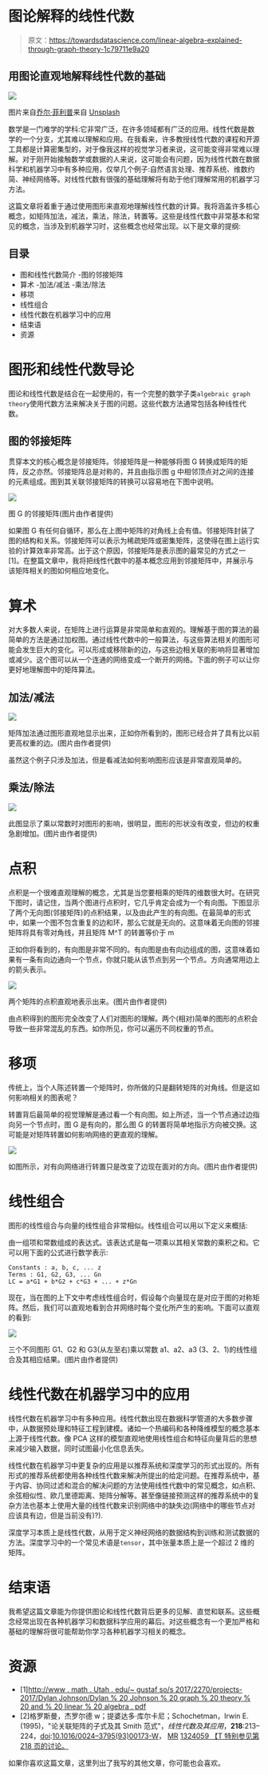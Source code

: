 # 图论解释的线性代数

> 原文：<https://towardsdatascience.com/linear-algebra-explained-through-graph-theory-1c79711e9a20>

## 用图论直观地解释线性代数的基础

![](img/12a26eb97212925df42fdf3cb9cae649.png)

图片来自[乔尔·菲利普](https://unsplash.com/@joelfilip)来自 [Unsplash](https://unsplash.com/photos/ZMRMFULofus)

数学是一门难学的学科:它非常广泛，在许多领域都有广泛的应用。线性代数是数学的一个分支，尤其难以理解和应用。在我看来，许多教授线性代数的课程和开源工具都是计算密集型的，对于像我这样的视觉学习者来说，这可能变得非常难以理解。对于刚开始接触数学或数据的人来说，这可能会有问题，因为线性代数在数据科学和机器学习中有多种应用，仅举几个例子:自然语言处理、推荐系统、维数约简、神经网络等。对线性代数有很强的基础理解将有助于他们理解常用的机器学习方法。

这篇文章将着重于通过使用图形来直观地理解线性代数的计算。我将涵盖许多核心概念，如矩阵加法，减法，乘法，除法，转置等。这些是线性代数中非常基本和常见的概念，当涉及到机器学习时，这些概念也经常出现。以下是文章的提纲:

## **目录**

*   图和线性代数简介
    -图的邻接矩阵
*   算术
    -加法/减法
    -乘法/除法
*   移项
*   线性组合
*   线性代数在机器学习中的应用
*   结束语
*   资源

# 图形和线性代数导论

图论和线性代数是结合在一起使用的，有一个完整的数学子类`algebraic graph theory`使用代数方法来解决关于图的问题。这些代数方法通常包括各种线性代数。

## 图的邻接矩阵

贯穿本文的核心概念是邻接矩阵。邻接矩阵是一种能够将图 G 转换成矩阵的矩阵，反之亦然。邻接矩阵总是对称的，并且由指示图 g 中相邻顶点对之间的连接的元素组成。图到其关联邻接矩阵的转换可以容易地在下图中说明。

![](img/f3ca6070c7387eb3da5d165c3e0cbfd8.png)

图 G 的邻接矩阵(图片由作者提供)

如果图 G 有任何自循环，那么在上图中矩阵的对角线上会有值。邻接矩阵封装了图的结构和关系。邻接矩阵可以表示为稀疏矩阵或密集矩阵，这使得在图上运行实验的计算效率非常高。出于这个原因，邻接矩阵是表示图的最常见的方式之一[1]。在整篇文章中，我将把线性代数中的基本概念应用到邻接矩阵中，并展示与该矩阵相关的图如何相应地变化。

# 算术

对大多数人来说，在矩阵上进行运算是非常简单和直观的。理解基于图的算法的最简单的方法是通过加权图。通过线性代数中的一般算法，与这些算法相关的图形可能会发生巨大的变化。可以形成或移除新的边，与这些边相关联的影响将显著增加或减少。这个图可以从一个连通的网络变成一个断开的网络。下面的例子可以让你更好地理解图中的矩阵算法。

## 加法/减法

![](img/dca23a84e8516b86a1d4f7295e60b924.png)

矩阵加法通过图形直观地显示出来，正如你所看到的，图形已经合并了具有比以前更高权重的边。(图片由作者提供)

虽然这个例子只涉及加法，但是看减法如何影响图形应该是非常直观简单的。

## 乘法/除法

![](img/192310c5928f1b64e40fa9f2dea83370.png)

此图显示了乘以常数时对图形的影响，很明显，图形的形状没有改变，但边的权重急剧增加。(图片由作者提供)

# 点积

点积是一个很难直观理解的概念，尤其是当您要相乘的矩阵的维数很大时。在研究下图时，请记住，当两个图进行点积时，它几乎肯定会成为一个有向图。下图显示了两个无向图(邻接矩阵)的点积结果，以及由此产生的有向图。在最简单的形式中，如果一个图不包含重复的边和环，那么它就是无向的。这意味着无向图的邻接矩阵将具有零对角线，并且矩阵 M^T 的转置等价于 m

正如你将看到的，有向图是非常不同的。有向图是由有向边组成的图，这意味着如果有一条有向边通向一个节点，你就只能从该节点到另一个节点。方向通常用边上的箭头表示。

![](img/c0cb59bbb10f6696404d0c64542e6b31.png)

两个矩阵的点积直观地表示出来。(图片由作者提供)

由点积得到的图形完全改变了人们对图形的理解。两个(相对)简单的图形的点积会导致一些非常混乱的东西。如你所见，你可以遍历不同权重的节点。

# 移项

传统上，当个人陈述转置一个矩阵时，你所做的只是翻转矩阵的对角线。但是这如何影响相关的图表呢？

转置背后最简单的视觉理解是通过看一个有向图。如上所述，当一个节点通过边指向另一个节点时，图 G 是有向的，那么图 G 的转置将简单地指示方向被交换。这可能是对矩阵转置如何影响网络的更直观的理解。

![](img/c94575b91d676220961f6c8975b2362c.png)

如图所示，对有向网络进行转置只是改变了边现在面对的方向。(图片由作者提供)

# 线性组合

图形的线性组合与向量的线性组合非常相似。线性组合可以用以下定义来概括:

由一组项和常数组成的表达式。该表达式是每一项乘以其相关常数的乘积之和。它可以用下面的公式进行数学表示:

```
Constants : a, b, c, ... z
Terms : G1, G2, G3, ... Gn
LC = a*G1 + b*G2 + c*G3 + ... + z*Gn
```

现在，当在图的上下文中考虑线性组合时，假设每个向量现在是对应于图的对称矩阵。然后，我们可以直观地看到合并网络时每个变化所产生的影响。下面可以直观的看到:

![](img/363b0c8512f709961ac6565ada6507da.png)

三个不同图形 G1、G2 和 G3(从左至右)乘以常数 a1、a2、a3 (3、2、1)的线性组合及其相应结果。(图片由作者提供)

# 线性代数在机器学习中的应用

线性代数在机器学习中有多种应用。线性代数出现在数据科学管道的大多数步骤中，从数据预处理和特征工程到建模。诸如一个热编码和各种降维模型的概念基本上源于线性代数。像 PCA 这样的模型直观地使用线性组合和特征向量背后的思想来减少输入数据，同时试图最小化信息丢失。

线性代数在机器学习中更复杂的应用是以推荐系统和深度学习的形式出现的。所有形式的推荐系统都使用各种线性代数来解决所提出的给定问题。在推荐系统中，基于内容、协同过滤和混合的解决问题的方法使用线性代数中的常见概念，如点积、余弦相似性、欧几里德距离、矩阵分解等。甚至像链接预测这样的推荐系统中的复杂方法也基本上使用大量的线性代数来识别网络中的缺失边(网络中的哪些节点对应该具有边，但是当前没有)?).

深度学习本质上是线性代数，从用于定义神经网络的数据结构到训练和测试数据的方法。深度学习中的一个常见术语是`tensor`，其中张量本质上是一个超过 2 维的矩阵。

# 结束语

我希望这篇文章能为你提供图论和线性代数背后更多的见解、直觉和联系。这些概念经常出现在各种机器学习和数据科学应用的幕后。对这些概念有一个更加严格和基础的理解将很可能帮助你学习各种机器学习相关的概念。

# 资源

*   [1][http://www . math . Utah . edu/~ gustaf so/s 2017/2270/projects-2017/Dylan Johnson/Dylan % 20 Johnson % 20 graph % 20 theory % 20 and % 20 linear % 20 algebra . pdf](http://www.math.utah.edu/~gustafso/s2017/2270/projects-2017/dylanJohnson/Dylan%20Johnson%20Graph%20Theory%20and%20Linear%20Algebra.pdf)
*   [2]格罗斯曼，杰罗尔德 w；提婆达多·库尔卡尼；Schochetman，Irwin E. (1995)，"论关联矩阵的子式及其 Smith 范式"，*线性代数及其应用*，**218**:213–224，[doi](https://en.wikipedia.org/wiki/Doi_(identifier)):[10.1016/0024–3795(93)00173-W](https://doi.org/10.1016%2F0024-3795%2893%2900173-W)， [MR](https://en.wikipedia.org/wiki/MR_(identifier)) [1324059 【T 特别参见第 218 页的讨论。](https://www.ams.org/mathscinet-getitem?mr=1324059)

如果你喜欢这篇文章，这里列出了我写的其他文章，你可能也会喜欢。

[](/recommendation-systems-explained-a42fc60591ed)  [](/word2vec-explained-49c52b4ccb71)  [](/node2vec-explained-db86a319e9ab)  [](https://pub.towardsai.net/dynamic-time-warping-explained-fbb24c1e079b)  [](/mining-modelling-character-networks-part-ii-a3d77de89638)  [](/random-walks-with-restart-explained-77c3fe216bca) 
